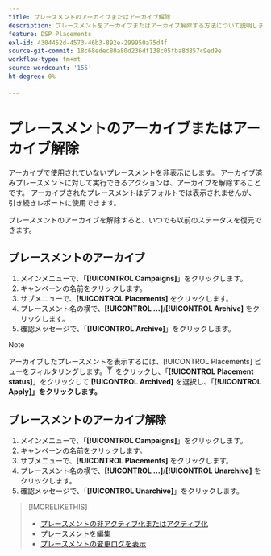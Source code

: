 ```yaml
---
title: プレースメントのアーカイブまたはアーカイブ解除
description: プレースメントをアーカイブまたはアーカイブ解除する方法について説明します。
feature: DSP Placements
exl-id: 4304452d-4573-46b3-892e-299950a75d4f
source-git-commit: 18c68edec80a80d236df138c05fba8d857c9ed9e
workflow-type: tm+mt
source-wordcount: '155'
ht-degree: 0%

---
```


# プレースメントのアーカイブまたはアーカイブ解除

<!-- Some placements don't have this option. Clarify which placement types aren't eligible -- is it PG placements, or all placements using private inventory? And anything else?  -->

アーカイブで使用されていないプレースメントを非表示にします。 アーカイブ済みプレースメントに対して実行できるアクションは、アーカイブを解除することです。 アーカイブされたプレースメントはデフォルトでは表示されませんが、引き続きレポートに使用できます。

プレースメントのアーカイブを解除すると、いつでも以前のステータスを復元できます。

## プレースメントのアーカイブ

1. メインメニューで、「**[!UICONTROL Campaigns]**」をクリックします。
1. キャンペーンの名前をクリックします。
1. サブメニューで、**[!UICONTROL Placements]** をクリックします。
1. プレースメント名の横で、**[!UICONTROL ...]**/**[!UICONTROL Archive]** をクリックします。
1. 確認メッセージで、「**[!UICONTROL Archive]**」をクリックします。

>[!NOTE]
>
>アーカイブしたプレースメントを表示するには、[!UICONTROL Placements] ビューをフィルタリングします。![ フィルターボタン ](/help/dsp/assets/filter.png) をクリックし、「**[!UICONTROL Placement status]**」をクリックして **[!UICONTROL Archived]** を選択し、「**[!UICONTROL Apply]」をクリックします。**

## プレースメントのアーカイブ解除

1. メインメニューで、「**[!UICONTROL Campaigns]**」をクリックします。
1. キャンペーンの名前をクリックします。
1. サブメニューで、**[!UICONTROL Placements]** をクリックします。
1. プレースメント名の横で、**[!UICONTROL ...]**/**[!UICONTROL Unarchive]** をクリックします。
1. 確認メッセージで、「**[!UICONTROL Unarchive]**」をクリックします。

>[!MORELIKETHIS]
>
>* [ プレースメントの非アクティブ化またはアクティブ化 ](placement-pause-activate.md)
>* [ プレースメントを編集 ](placement-edit.md)
>* [ プレースメントの変更ログを表示 ](placement-change-log.md)
